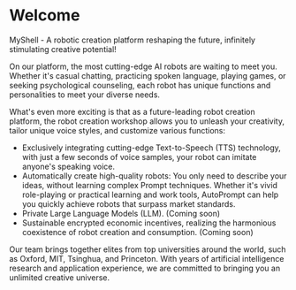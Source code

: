 # Welcome

MyShell - A robotic creation platform reshaping the future, infinitely stimulating creative potential!

On our platform, the most cutting-edge AI robots are waiting to meet you. Whether it's casual chatting, practicing spoken language, playing games, or seeking psychological counseling, each robot has unique functions and personalities to meet your diverse needs.

What's even more exciting is that as a future-leading robot creation platform, the robot creation workshop allows you to unleash your creativity, tailor unique voice styles, and customize various functions:

* Exclusively integrating cutting-edge Text-to-Speech (TTS) technology, with just a few seconds of voice samples, your robot can imitate anyone's speaking voice.
* Automatically create high-quality robots: You only need to describe your ideas, without learning complex Prompt techniques. Whether it's vivid role-playing or practical learning and work tools, AutoPrompt can help you quickly achieve robots that surpass market standards.
* Private Large Language Models (LLM). (Coming soon)
* Sustainable encrypted economic incentives, realizing the harmonious coexistence of robot creation and consumption. (Coming soon)

Our team brings together elites from top universities around the world, such as Oxford, MIT, Tsinghua, and Princeton. With years of artificial intelligence research and application experience, we are committed to bringing you an unlimited creative universe.